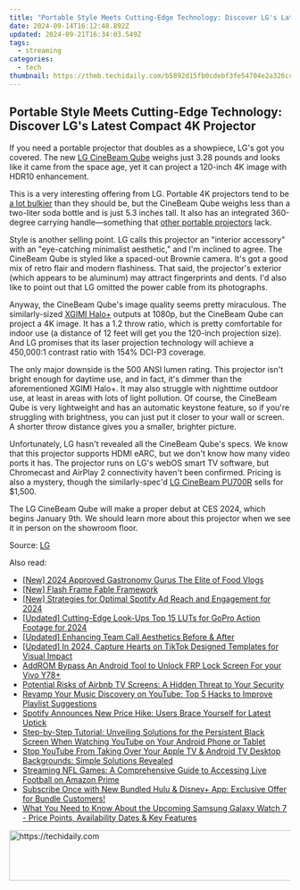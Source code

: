 ```yaml
---
title: "Portable Style Meets Cutting-Edge Technology: Discover LG's Latest Compact 4K Projector"
date: 2024-09-14T16:12:48.892Z
updated: 2024-09-21T16:34:03.549Z
tags:
  - streaming
categories:
  - tech
thumbnail: https://thmb.techidaily.com/b5892d15fb0cdebf3fe54704e2a326cc057eaac754449c03a1a4f409a9518466.jpg
---
```


## Portable Style Meets Cutting-Edge Technology: Discover LG's Latest Compact 4K Projector

If you need a portable projector that doubles as a showpiece, LG's got you covered. The new [LG CineBeam Qube](https://shop-links.co/link/?exclusive=1&publisher_slug=itechdaily19598&url=https%3A%2F%2Fwww.anrdoezrs.net%2Flinks%2F3607085%2Ftype%2Fdlg%2Fsid%2FUUhtgUeUpU2001517%2Fhttps%3A%2F%2Fwww.lg.com%2Fus%2Fcinebeam-q-projector) weighs just 3.28 pounds and looks like it came from the space age, yet it can project a 120-inch 4K image with HDR10 enhancement.

 This is a very interesting offering from LG. Portable 4K projectors tend to be [a lot bulkier](https://screen-activity-recording.techidaily.com/new-in-2024-optimized-techniques-for-capturing-win10-games/) than they should be, but the CineBeam Qube weighs less than a two-liter soda bottle and is just 5.3 inches tall. It also has an integrated 360-degree carrying handle—something that [other portable projectors](https://twitter-videos.techidaily.com/new-a-tweet-to-snap-showcase-video-posting-techniques-for-2024/) lack.

 Style is another selling point. LG calls this projector an "interior accessory" with an "eye-catching minimalist aesthetic," and I'm inclined to agree. The CineBeam Qube is styled like a spaced-out Brownie camera. It's got a good mix of retro flair and modern flashiness. That said, the projector's exterior (which appears to be aluminum) may attract fingerprints and dents. I'd also like to point out that LG omitted the power cable from its photographs.

 Anyway, the CineBeam Qube's image quality seems pretty miraculous. The similarly-sized [XGIMI Halo+](https://extra-guidance.techidaily.com/master-the-nft-market-leading-generators-for-digital-masters-for-2024/) outputs at 1080p, but the CineBeam Qube can project a 4K image. It has a 1.2 throw ratio, which is pretty comfortable for indoor use (a distance of 12 feet will get you the 120-inch projection size). And LG promises that its laser projection technology will achieve a 450,000:1 contrast ratio with 154% DCI-P3 coverage.

 The only major downside is the 500 ANSI lumen rating. This projector isn't bright enough for daytime use, and in fact, it's dimmer than the aforementioned XGIMI Halo+. It may also struggle with nighttime outdoor use, at least in areas with lots of light pollution. Of course, the CineBeam Qube is very lightweight and has an automatic keystone feature, so if you're struggling with brightness, you can just put it closer to your wall or screen. A shorter throw distance gives you a smaller, brighter picture.

 Unfortunately, LG hasn't revealed all the CineBeam Qube's specs. We know that this projector supports HDMI eARC, but we don't know how many video ports it has. The projector runs on LG's webOS smart TV software, but Chromecast and AirPlay 2 connectivity haven't been confirmed. Pricing is also a mystery, though the similarly-spec'd [LG CineBeam PU700R](https://fox-glue.techidaily.com/new-2024-approved-low-cost-high-impact-spherical-videography-devices/) sells for $1,500.

 The LG CineBeam Qube will make a proper debut at CES 2024, which begins January 9th. We should learn more about this projector when we see it in person on the showroom floor.

 Source: [LG](https://www.lgnewsroom.com/2023/12/lgs-newest-4k-lifestyle-projector-doubles-as-a-stylish-art-objet/)

<ins class="adsbygoogle"
     style="display:block"
     data-ad-format="autorelaxed"
     data-ad-client="ca-pub-7571918770474297"
     data-ad-slot="1223367746"></ins>

<ins class="adsbygoogle"
     style="display:block"
     data-ad-client="ca-pub-7571918770474297"
     data-ad-slot="8358498916"
     data-ad-format="auto"
     data-full-width-responsive="true"></ins>

<span class="atpl-alsoreadstyle">Also read:</span>
<div><ul>
<li><a href="https://youtube-zero.techidaily.com/024-approved-gastronomy-gurus-the-elite-of-food-vlogs/"><u>[New] 2024 Approved Gastronomy Gurus The Elite of Food Vlogs</u></a></li>
<li><a href="https://some-knowledge.techidaily.com/new-flash-frame-fable-framework/"><u>[New] Flash Frame Fable Framework</u></a></li>
<li><a href="https://fox-hovers.techidaily.com/new-strategies-for-optimal-spotify-ad-reach-and-engagement-for-2024/"><u>[New] Strategies for Optimal Spotify Ad Reach and Engagement for 2024</u></a></li>
<li><a href="https://fox-cloud.techidaily.com/updated-cutting-edge-look-ups-top-15-luts-for-gopro-action-footage-for-2024/"><u>[Updated] Cutting-Edge Look-Ups Top 15 LUTs for GoPro Action Footage for 2024</u></a></li>
<li><a href="https://on-screen-recording.techidaily.com/updated-enhancing-team-call-aesthetics-before-and-after/"><u>[Updated] Enhancing Team Call Aesthetics Before & After</u></a></li>
<li><a href="https://tiktok-clips.techidaily.com/updated-in-2024-capture-hearts-on-tiktok-designed-templates-for-visual-impact/"><u>[Updated] In 2024, Capture Hearts on TikTok Designed Templates for Visual Impact</u></a></li>
<li><a href="https://bypass-frp.techidaily.com/addrom-bypass-an-android-tool-to-unlock-frp-lock-screen-for-your-vivo-y78plus-by-drfone-android/"><u>AddROM Bypass An Android Tool to Unlock FRP Lock Screen For your Vivo Y78+</u></a></li>
<li><a href="https://media-tips.techidaily.com/potential-risks-of-airbnb-tv-screens-a-hidden-threat-to-your-security/"><u>Potential Risks of Airbnb TV Screens: A Hidden Threat to Your Security</u></a></li>
<li><a href="https://media-tips.techidaily.com/revamp-your-music-discovery-on-youtube-top-5-hacks-to-improve-playlist-suggestions/"><u>Revamp Your Music Discovery on YouTube: Top 5 Hacks to Improve Playlist Suggestions</u></a></li>
<li><a href="https://media-tips.techidaily.com/spotify-announces-new-price-hike-users-brace-yourself-for-latest-uptick/"><u>Spotify Announces New Price Hike: Users Brace Yourself for Latest Uptick</u></a></li>
<li><a href="https://media-tips.techidaily.com/step-by-step-tutorial-unveiling-solutions-for-the-persistent-black-screen-when-watching-youtube-on-your-android-phone-or-tablet/"><u>Step-by-Step Tutorial: Unveiling Solutions for the Persistent Black Screen When Watching YouTube on Your Android Phone or Tablet</u></a></li>
<li><a href="https://media-tips.techidaily.com/stop-youtube-from-taking-over-your-apple-tv-and-android-tv-desktop-backgrounds-simple-solutions-revealed/"><u>Stop YouTube From Taking Over Your Apple TV & Android TV Desktop Backgrounds: Simple Solutions Revealed</u></a></li>
<li><a href="https://media-tips.techidaily.com/streaming-nfl-games-a-comprehensive-guide-to-accessing-live-football-on-amazon-prime/"><u>Streaming NFL Games: A Comprehensive Guide to Accessing Live Football on Amazon Prime</u></a></li>
<li><a href="https://media-tips.techidaily.com/subscribe-once-with-new-bundled-hulu-and-disneyplus-app-exclusive-offer-for-bundle-customers/"><u>Subscribe Once with New Bundled Hulu & Disney+ App: Exclusive Offer for Bundle Customers!</u></a></li>
<li><a href="https://tech-recovery.techidaily.com/what-you-need-to-know-about-the-upcoming-samsung-galaxy-watch-7-price-points-availability-dates-and-key-features/"><u>What You Need to Know About the Upcoming Samsung Galaxy Watch 7 - Price Points, Availability Dates & Key Features</u></a></li>
</ul></div>

<!-- affiliate ads begin -->
<a href="https://appsumo.8odi.net/c/5597632/2118322/7443" target="_top" id="2118322">
  <img src="//a.impactradius-go.com/display-ad/7443-2118322" border="0" alt="https://techidaily.com" width="728" height="90"/>
</a>
<img height="0" width="0" src="https://appsumo.8odi.net/i/5597632/2118322/7443" style="position:absolute;visibility:hidden;" border="0" />
<!-- affiliate ads end -->

